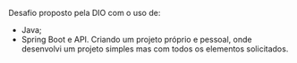 Desafio proposto pela DIO com o uso de:
- Java;
- Spring Boot e API.
Criando um projeto próprio e pessoal, onde desenvolvi um projeto simples mas com todos os elementos solicitados.
